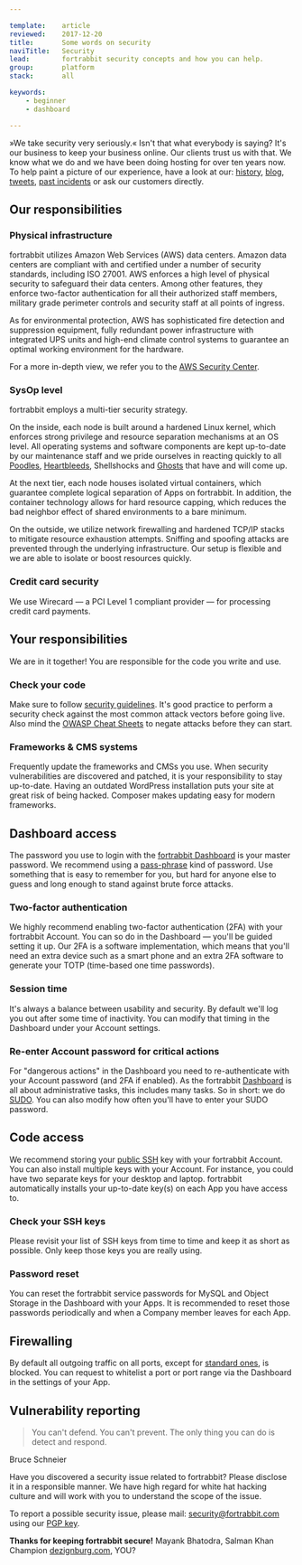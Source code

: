 ```yaml
---

template:    article
reviewed:    2017-12-20
title:       Some words on security
naviTitle:   Security
lead:        fortrabbit security concepts and how you can help.
group:       platform
stack:       all

keywords:
    - beginner
    - dashboard

---
```



»We take security very seriously.« Isn't that what everybody is saying? It's our business to keep your business online. Our clients trust us with that. We know what we do and we have been doing hosting for over ten years now. To help paint a picture of our experience, have a look at our: [history](http://www.fortrabbit.com/about), [blog](http://blog.fortrabbit.com/), [tweets](https://twitter.com/fortrabbit), [past incidents](http://status.fortrabbit.com) or ask our customers directly.

## Our responsibilities

### Physical infrastructure

fortrabbit utilizes Amazon Web Services (AWS) data centers. Amazon data centers are compliant with and certified under a number of security standards, including ISO 27001. AWS enforces a high level of physical security to safeguard their data centers. Among other features, they enforce two-factor authentication for all their authorized staff members, military grade perimeter controls and security staff at all points of ingress.

As for environmental protection, AWS has sophisticated fire detection and suppression equipment, fully redundant power infrastructure with integrated UPS units and high-end climate control systems to guarantee an optimal working environment for the hardware.

For a more in-depth view, we refer you to the [AWS Security Center](https://aws.amazon.com/security).

### SysOp level

fortrabbit employs a multi-tier security strategy.

On the inside, each node is built around a hardened Linux kernel, which enforces strong privilege and resource separation mechanisms at an OS level. All operating systems and software components are kept up-to-date by our maintenance staff and we pride ourselves in reacting quickly to all [Poodles](http://blog.fortrabbit.com/ssl-v3-disabled-poodle-vulnerability/), [Heartbleeds](http://blog.fortrabbit.com/heartbleed-openssl-vulnerability/), Shellshocks and [Ghosts](https://twitter.com/fortrabbit/status/560478509475577856) that have and will come up.

At the next tier, each node houses isolated virtual containers, which guarantee complete logical separation of Apps on fortrabbit. In addition, the container technology allows for hard resource capping, which reduces the bad neighbor effect of shared environments to a bare minimum.

On the outside, we utilize network firewalling and hardened TCP/IP stacks to mitigate resource exhaustion attempts. Sniffing and spoofing attacks are prevented through the underlying infrastructure. Our setup is flexible and we are able to isolate or boost resources quickly.

### Credit card security

We use Wirecard — a PCI Level 1 compliant provider — for processing credit card payments.

## Your responsibilities

We are in it together! You are responsible for the code you write and use.

### Check your code

Make sure to follow [security guidelines](http://www.phptherightway.com/#security). It's good practice to perform a security check against the most common attack vectors before going live. Also mind the [OWASP Cheat Sheets](https://www.owasp.org/index.php/OWASP_Cheat_Sheet_Series) to negate attacks before they can start.

### Frameworks & CMS systems

Frequently update the frameworks and CMSs you use. When security vulnerabilities are discovered and patched, it is your responsibility to stay up-to-date. Having an outdated WordPress installation puts your site at great risk of being hacked. Composer makes updating easy for modern frameworks.

## Dashboard access

The password you use to login with the [fortrabbit Dashboard](https://dashboard.fortrabbit.com) is your master password. We recommend using a [pass-phrase](http://xkcd.com/936/) kind of password. Use something that is easy to remember for you, but hard for anyone else to guess and long enough to stand against brute force attacks.

### Two-factor authentication

We highly recommend enabling two-factor authentication (2FA) with your fortrabbit Account. You can so do in the Dashboard — you'll be guided setting it up. Our 2FA is a software implementation, which means that you'll need an extra device such as a smart phone and an extra 2FA software to generate your TOTP (time-based one time passwords).

### Session time

It's always a balance between usability and security. By default we'll log you out after some time of inactivity. You can modify that timing in the Dashboard under your Account settings.

### Re-enter Account password for critical actions

For "dangerous actions" in the Dashboard you need to re-authenticate with your Account password (and 2FA if enabled). As the fortrabbit [Dashboard](dashboard) is all about administrative tasks, this includes many tasks. So in short: we do [SUDO](http://en.wikipedia.org/wiki/Sudo). You can also modify how often you'll have to enter your SUDO password.

## Code access

We recommend storing your [public SSH](/ssh-keys) key with your fortrabbit Account. You can also install multiple keys with your Account. For instance, you could have two separate keys for your desktop and laptop. fortrabbit automatically installs your up-to-date key(s) on each App you have access to.

### Check your SSH keys

Please revisit your list of SSH keys from time to time and keep it as short as possible. Only keep those keys you are really using.

### Password reset

You can reset the fortrabbit service passwords for MySQL and Object Storage in the Dashboard with your Apps. It is recommended to reset those passwords periodically and when a Company member leaves for each App.

## Firewalling

By default all outgoing traffic on all ports, except for [standard ones](https://www.fortrabbit.com/specs#firewall), is blocked. You can request to whitelist a port or port range via the Dashboard in the settings of your App.

## Vulnerability reporting

> You can't defend. You can't prevent. The only thing you can do is detect and respond.

Bruce Schneier

Have you discovered a security issue related to fortrabbit? Please disclose it in a responsible manner. We have high regard for white hat hacking culture and will work with you to understand the scope of the issue.

To report a possible security issue, please mail: [security@fortrabbit.com](mailto:security@fortrabbit.com) using our [PGP key](/fortrabbit.pgp.asc).

**Thanks for keeping fortrabbit secure!**  Mayank Bhatodra, Salman Khan Champion [dezignburg.com](http://www.dezignburg.com), YOU?
